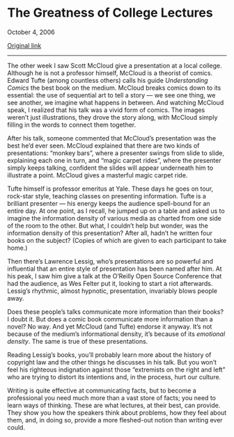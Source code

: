 The Greatness of College Lectures
=================================

October 4, 2006

[Original link](http://www.aaronsw.com/weblog/greatlectures)

* * * * *

The other week I saw Scott McCloud give a presentation at a local
college. Although he is not a professor himself, McCloud is a theorist
of comics. Edward Tufte (among countless others) calls his guide
*Understanding Comics* the best book on the medium. McCloud breaks
comics down to its essential: the use of sequential art to tell a story
— we see one thing, we see another, we imagine what happens in between.
And watching McCloud speak, I realized that his talk was a vivid form of
comics. The images weren’t just illustrations, they drove the story
along, with McCloud simply filling in the words to connect them
together.

After his talk, someone commented that McCloud’s presentation was the
best he’d ever seen. McCloud explained that there are two kinds of
presentations: “monkey bars”, where a presenter swings from slide to
slide, explaining each one in turn, and “magic carpet rides”, where the
presenter simply keeps talking, confident the slides will appear
underneath him to illustrate a point. McCloud gives a masterful magic
carpet ride.

Tufte himself is professor emeritus at Yale. These days he goes on tour,
rock-star style, teaching classes on presenting information. Tufte is a
brilliant presenter — his energy keeps the audience spell-bound for an
entire day. At one point, as I recall, he jumped up on a table and asked
us to imagine the information density of various media as charted from
one side of the room to the other. But what, I couldn’t help but wonder,
was the information density of this presentation? After all, hadn’t he
written four books on the subject? (Copies of which are given to each
participant to take home.)

Then there’s Lawrence Lessig, who’s presentations are so powerful and
influential that an entire style of presentation has been named after
him. At his peak, I saw him give a talk at the O’Reilly Open Source
Conference that had the audience, as Wes Felter put it, looking to start
a riot afterwards. Lessig’s rhythmic, almost hypnotic, presentation,
invariably blows people away.

Does these people’s talks communicate more information than their books?
I doubt it. But does a comic book communicate more information than a
novel? No way. And yet McCloud (and Tufte) endorse it anyway. It’s not
because of the medium’s informational density, it’s because of its
*emotional density*. The same is true of these presentations.

Reading Lessig’s books, you’ll probably learn more about the history of
copyright law and the other things he discusses in his talk. But you
won’t feel his righteous indignation against those “extremists on the
right and left” who are trying to distort its intentions and, in the
process, hurt our culture.

Writing is quite effective at communicating facts, but to become a
professional you need much more than a vast store of facts; you need to
learn ways of thinking. These are what lectures, at their best, can
provide. They show you how the speakers think about problems, how they
feel about them, and, in doing so, provide a more fleshed-out notion
than writing ever could.
